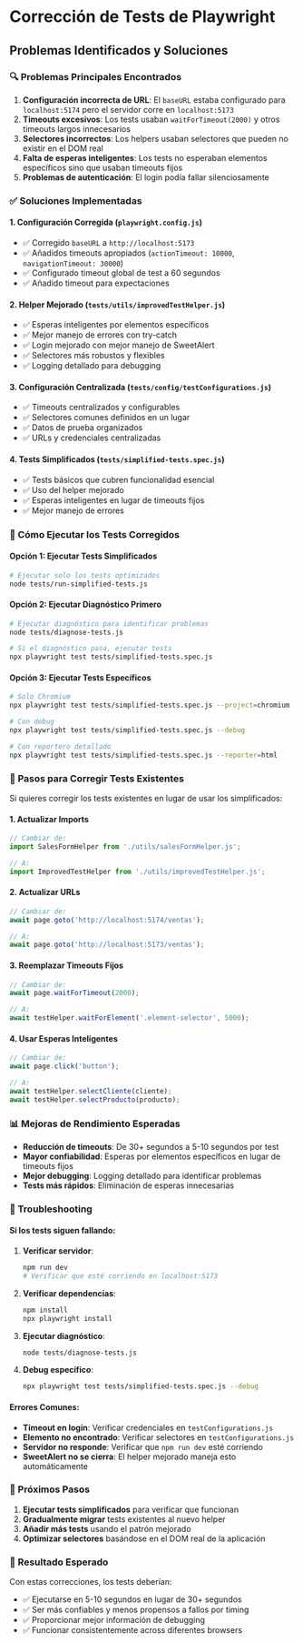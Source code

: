 # Corrección de Tests de Playwright

## Problemas Identificados y Soluciones

### 🔍 Problemas Principales Encontrados

1. **Configuración incorrecta de URL**: El `baseURL` estaba configurado para `localhost:5174` pero el servidor corre en `localhost:5173`
2. **Timeouts excesivos**: Los tests usaban `waitForTimeout(2000)` y otros timeouts largos innecesarios
3. **Selectores incorrectos**: Los helpers usaban selectores que pueden no existir en el DOM real
4. **Falta de esperas inteligentes**: Los tests no esperaban elementos específicos sino que usaban timeouts fijos
5. **Problemas de autenticación**: El login podía fallar silenciosamente

### ✅ Soluciones Implementadas

#### 1. Configuración Corregida (`playwright.config.js`)
- ✅ Corregido `baseURL` a `http://localhost:5173`
- ✅ Añadidos timeouts apropiados (`actionTimeout: 10000`, `navigationTimeout: 30000`)
- ✅ Configurado timeout global de test a 60 segundos
- ✅ Añadido timeout para expectaciones

#### 2. Helper Mejorado (`tests/utils/improvedTestHelper.js`)
- ✅ Esperas inteligentes por elementos específicos
- ✅ Mejor manejo de errores con try-catch
- ✅ Login mejorado con mejor manejo de SweetAlert
- ✅ Selectores más robustos y flexibles
- ✅ Logging detallado para debugging

#### 3. Configuración Centralizada (`tests/config/testConfigurations.js`)
- ✅ Timeouts centralizados y configurables
- ✅ Selectores comunes definidos en un lugar
- ✅ Datos de prueba organizados
- ✅ URLs y credenciales centralizadas

#### 4. Tests Simplificados (`tests/simplified-tests.spec.js`)
- ✅ Tests básicos que cubren funcionalidad esencial
- ✅ Uso del helper mejorado
- ✅ Esperas inteligentes en lugar de timeouts fijos
- ✅ Mejor manejo de errores

### 🚀 Cómo Ejecutar los Tests Corregidos

#### Opción 1: Ejecutar Tests Simplificados
```bash
# Ejecutar solo los tests optimizados
node tests/run-simplified-tests.js
```

#### Opción 2: Ejecutar Diagnóstico Primero
```bash
# Ejecutar diagnóstico para identificar problemas
node tests/diagnose-tests.js

# Si el diagnóstico pasa, ejecutar tests
npx playwright test tests/simplified-tests.spec.js
```

#### Opción 3: Ejecutar Tests Específicos
```bash
# Solo Chromium
npx playwright test tests/simplified-tests.spec.js --project=chromium

# Con debug
npx playwright test tests/simplified-tests.spec.js --debug

# Con reportero detallado
npx playwright test tests/simplified-tests.spec.js --reporter=html
```

### 🔧 Pasos para Corregir Tests Existentes

Si quieres corregir los tests existentes en lugar de usar los simplificados:

#### 1. Actualizar Imports
```javascript
// Cambiar de:
import SalesFormHelper from './utils/salesFormHelper.js';

// A:
import ImprovedTestHelper from './utils/improvedTestHelper.js';
```

#### 2. Actualizar URLs
```javascript
// Cambiar de:
await page.goto('http://localhost:5174/ventas');

// A:
await page.goto('http://localhost:5173/ventas');
```

#### 3. Reemplazar Timeouts Fijos
```javascript
// Cambiar de:
await page.waitForTimeout(2000);

// A:
await testHelper.waitForElement('.element-selector', 5000);
```

#### 4. Usar Esperas Inteligentes
```javascript
// Cambiar de:
await page.click('button');

// A:
await testHelper.selectCliente(cliente);
await testHelper.selectProducto(producto);
```

### 📊 Mejoras de Rendimiento Esperadas

- **Reducción de timeouts**: De 30+ segundos a 5-10 segundos por test
- **Mayor confiabilidad**: Esperas por elementos específicos en lugar de timeouts fijos
- **Mejor debugging**: Logging detallado para identificar problemas
- **Tests más rápidos**: Eliminación de esperas innecesarias

### 🐛 Troubleshooting

#### Si los tests siguen fallando:

1. **Verificar servidor**:
   ```bash
   npm run dev
   # Verificar que esté corriendo en localhost:5173
   ```

2. **Verificar dependencias**:
   ```bash
   npm install
   npx playwright install
   ```

3. **Ejecutar diagnóstico**:
   ```bash
   node tests/diagnose-tests.js
   ```

4. **Debug específico**:
   ```bash
   npx playwright test tests/simplified-tests.spec.js --debug
   ```

#### Errores Comunes:

- **Timeout en login**: Verificar credenciales en `testConfigurations.js`
- **Elemento no encontrado**: Verificar selectores en `testConfigurations.js`
- **Servidor no responde**: Verificar que `npm run dev` esté corriendo
- **SweetAlert no se cierra**: El helper mejorado maneja esto automáticamente

### 📝 Próximos Pasos

1. **Ejecutar tests simplificados** para verificar que funcionan
2. **Gradualmente migrar** tests existentes al nuevo helper
3. **Añadir más tests** usando el patrón mejorado
4. **Optimizar selectores** basándose en el DOM real de la aplicación

### 🎯 Resultado Esperado

Con estas correcciones, los tests deberían:
- ✅ Ejecutarse en 5-10 segundos en lugar de 30+ segundos
- ✅ Ser más confiables y menos propensos a fallos por timing
- ✅ Proporcionar mejor información de debugging
- ✅ Funcionar consistentemente across diferentes browsers
